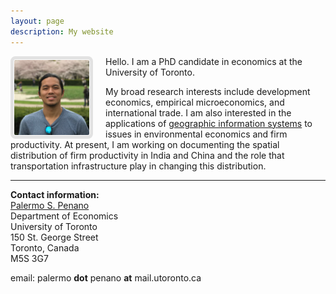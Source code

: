 ```yaml
---
layout: page
description: My website
---
```


<img height="120" width="120" style="padding:1px; border: 5px solid #E2E2E2; border-radius:8px; margin-right: 20px" align="left" src="images/profile_pic_cropped.jpeg">
Hello. I am a PhD candidate in economics at the University of Toronto.

My broad research interests include development economics, empirical microeconomics, and international trade. I am also interested in the applications of [geographic information systems][1] to issues in environmental economics and firm productivity. At present, I am working on documenting the spatial distribution of firm productivity in India and China and the role that transportation infrastructure play in changing this distribution.
___
**Contact information:** <br/>
[Palermo S. Penano](https://www.economics.utoronto.ca/index.php/index/person/gradStudent/1000955) <br/>
Department of Economics <br/>
University of Toronto <br/>
150 St. George Street <br/>
Toronto, Canada <br/>
M5S 3G7 <br/>

email: palermo **dot** penano **at** mail.utoronto.ca <br/>



<!-- Last update: November 2016 -->

[1]: https://en.wikipedia.org/wiki/Geographic_information_system